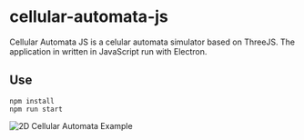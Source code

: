 # cellular-automata-js

Cellular Automata JS is a celular automata simulator based on ThreeJS. The application in written in JavaScript run with Electron.


Use
----

````
npm install
npm run start
````


![2D Cellular Automata Example](https://user-images.githubusercontent.com/66859233/128170571-b61d8264-b5d1-4689-9c56-8c7aff0bac9c.gif)
